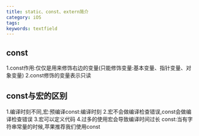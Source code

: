 ```yaml
---
title: static、const、extern简介
category: iOS
tags: 
keywords: textfield
---
```

## const
1.const作用:仅仅是用来修饰右边的变量(只能修饰变量:基本变量、指针变量、对象变量)
2.const修饰的变量表示只读
<!--more-->
## const与宏的区别
1.编译时刻不同,宏:预编译const:编译时刻
  2.宏不会做编译检查错误,const会做编译检查错误
  3.宏可以定义代码
  4.过多的使用宏会导致编译时间过长
const:当有字符串常量的时候,苹果推荐我们使用const



